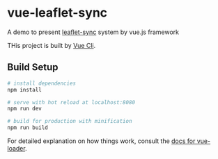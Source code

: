 # vue-leaflet-sync
A demo to present [leaflet-sync]() system by vue.js framework

THis project is built by [Vue Cli]().

## Build Setup

``` bash
# install dependencies
npm install

# serve with hot reload at localhost:8080
npm run dev

# build for production with minification
npm run build
```

For detailed explanation on how things work, consult the [docs for vue-loader](http://vuejs.github.io/vue-loader).
